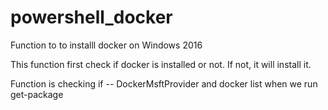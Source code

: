 # powershell_docker
Function to to installl docker on Windows 2016 

This function first check if docker is installed or not. If not, it will install it. 

Function is checking if -- DockerMsftProvider and docker list when we run get-package 
